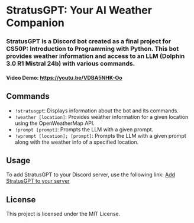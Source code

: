 # StratusGPT: Your AI Weather Companion

### StratusGPT is a Discord bot created as a final project for CS50P: Introduction to Programming with Python. This bot provides weather information and access to an LLM (Dolphin 3.0 R1 Mistral 24b) with various commands.

#### Video Demo:  https://youtu.be/VDBA5NHK-Oo

## Commands
- ``!stratusgpt``: Displays information about the bot and its commands.
- ``!weather [location]``: Provides weather information for a given location using the OpenWeatherMap API.
- ``!prompt [prompt]``: Prompts the LLM with a given prompt.
- ``!wprompt [location]; [prompt]``: Prompts the LLM with a given prompt along with the weather info of a specified location.

## Usage
To add StratusGPT to your Discord server, use the following link:
[Add StratusGPT to your server](https://discord.com/oauth2/authorize?client_id=1338457849638027316&permissions=2048&integration_type=0&scope=bot)

## License
This project is licensed under the MIT License.
